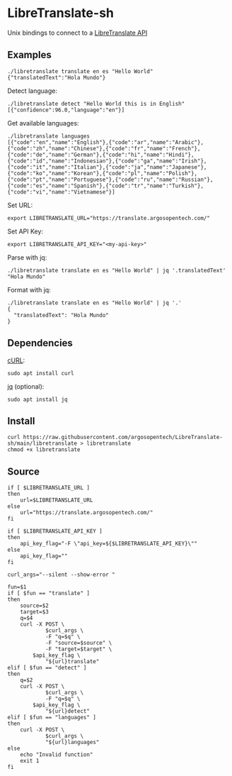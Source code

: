 # LibreTranslate-sh
Unix bindings to connect to a [LibreTranslate API](https://libretranslate.com)

## Examples
```
./libretranslate translate en es "Hello World"
{"translatedText":"Hola Mundo"}
```

Detect language:
```
./libretranslate detect "Hello World this is in English"
[{"confidence":96.0,"language":"en"}]
```

Get available languages:
```
./libretranslate languages
[{"code":"en","name":"English"},{"code":"ar","name":"Arabic"},{"code":"zh","name":"Chinese"},{"code":"fr","name":"French"},{"code":"de","name":"German"},{"code":"hi","name":"Hindi"},{"code":"id","name":"Indonesian"},{"code":"ga","name":"Irish"},{"code":"it","name":"Italian"},{"code":"ja","name":"Japanese"},{"code":"ko","name":"Korean"},{"code":"pl","name":"Polish"},{"code":"pt","name":"Portuguese"},{"code":"ru","name":"Russian"},{"code":"es","name":"Spanish"},{"code":"tr","name":"Turkish"},{"code":"vi","name":"Vietnamese"}]
```

Set URL:
```
export LIBRETRANSLATE_URL="https://translate.argosopentech.com/"

```

Set API Key:
```
export LIBRETRANSLATE_API_KEY="<my-api-key>"

```

Parse with jq:
```
./libretranslate translate en es "Hello World" | jq '.translatedText'
"Hola Mundo"
```

Format with jq:
```
./libretranslate translate en es "Hello World" | jq '.'
{
  "translatedText": "Hola Mundo"
}
```

## Dependencies
[cURL](https://curl.se/):
```
sudo apt install curl

```

[jq](https://stedolan.github.io/jq/) (optional):
```
sudo apt install jq

```

## Install 
```
curl https://raw.githubusercontent.com/argosopentech/LibreTranslate-sh/main/libretranslate > libretranslate
chmod +x libretranslate

```

## Source
```
if [ $LIBRETRANSLATE_URL ]
then
    url=$LIBRETRANSLATE_URL
else
    url="https://translate.argosopentech.com/"
fi

if [ $LIBRETRANSLATE_API_KEY ]
then
    api_key_flag="-F \"api_key=${$LIBRETRANSLATE_API_KEY}\""
else
    api_key_flag=""
fi

curl_args="--silent --show-error "

fun=$1
if [ $fun == "translate" ]
then
    source=$2
    target=$3
    q=$4
    curl -X POST \
            $curl_args \
            -F "q=$q" \
            -F "source=$source" \
            -F "target=$target" \
	    $api_key_flag \
            "${url}translate"
elif [ $fun == "detect" ]
then
    q=$2
    curl -X POST \
            $curl_args \
            -F "q=$q" \
	    $api_key_flag \
            "${url}detect"
elif [ $fun == "languages" ]
then
    curl -X POST \
            $curl_args \
            "${url}languages"
else
    echo "Invalid function"
    exit 1
fi

```
